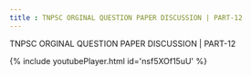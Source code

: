 ```yaml
---
title : TNPSC ORGINAL QUESTION PAPER DISCUSSION | PART-12
---
```


TNPSC ORGINAL QUESTION PAPER DISCUSSION | PART-12



{% include youtubePlayer.html id='nsf5XOf15uU' %}
